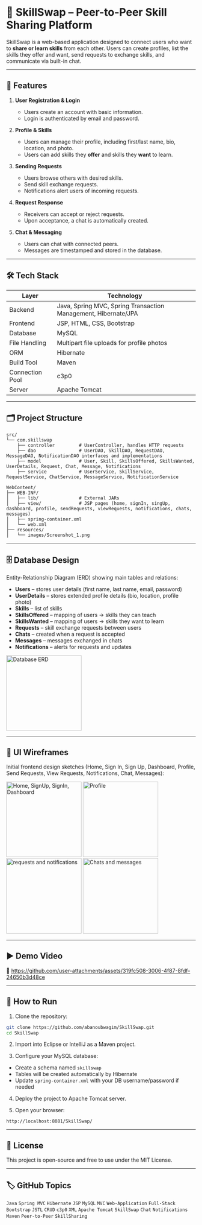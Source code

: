 # 🔄 SkillSwap – Peer-to-Peer Skill Sharing Platform

SkillSwap is a web-based application designed to connect users who want to **share or learn skills** from each other. Users can create profiles, list the skills they offer and want, send requests to exchange skills, and communicate via built-in chat.

---

## 🚀 Features

1. **User Registration & Login**

   * Users create an account with basic information.
   * Login is authenticated by email and password.

2. **Profile & Skills**

   * Users can manage their profile, including first/last name, bio, location, and photo.
   * Users can add skills they **offer** and skills they **want** to learn.

3. **Sending Requests**

   * Users browse others with desired skills.
   * Send skill exchange requests.
   * Notifications alert users of incoming requests.

4. **Request Response**

   * Receivers can accept or reject requests.
   * Upon acceptance, a chat is automatically created.

5. **Chat & Messaging**

   * Users can chat with connected peers.
   * Messages are timestamped and stored in the database.

---

## 🛠️ Tech Stack

| Layer           | Technology                  |
| --------------- | --------------------------- |
| Backend         | Java, Spring MVC, Spring Transaction Management, Hibernate/JPA |
| Frontend        | JSP, HTML, CSS, Bootstrap      |
| Database        | MySQL   |
| File Handling   | Multipart file uploads for profile photos  |
| ORM             | Hibernate                   |
| Build Tool      | Maven                       |
| Connection Pool | c3p0                        |
| Server          | Apache Tomcat               |

---

## 🗂️ Project Structure

```
src/
└── com.skillswap
    ├── controller         # UserController, handles HTTP requests
    ├── dao                # UserDAO, SkillDAO, RequestDAO, MessageDAO, NotificationDAO interfaces and implementations
    ├── model              # User, Skill, SkillsOffered, SkillsWanted, UserDetails, Request, Chat, Message, Notifications
    ├── service            # UserService, SkillService, RequestService, ChatService, MessageService, NotificationService
                            
WebContent/
├── WEB-INF/
│   ├── lib/               # External JARs
│   ├── view/              # JSP pages (home, signIn, singUp, dashboard, profile, sendRequests, viewRequests, notifications, chats, messages)
│   ├── spring-container.xml
│   └── web.xml
├── resources/
│   └── images/Screenshot_1.png
```

---

## 🗄️ Database Design

Entity-Relationship Diagram (ERD) showing main tables and relations:

- **Users** – stores user details (first name, last name, email, password)
- **UserDetails** – stores extended profile details (bio, location, profile photo)
- **Skills** – list of skills
- **SkillsOffered** – mapping of users → skills they can teach
- **SkillsWanted** – mapping of users → skills they want to learn
- **Requests** – skill exchange requests between users
- **Chats** – created when a request is accepted
- **Messages** – messages exchanged in chats
- **Notifications** – alerts for requests and updates

<img width="200" height="200" alt="Database ERD" src="https://github.com/user-attachments/assets/bb3bdd86-e9a5-47e5-91d3-ab1ca977c802" />


---

## 🎨 UI Wireframes

Initial frontend design sketches (Home, Sign In, Sign Up, Dashboard, Profile, Send Requests, View Requests, Notifications, Chat, Messages):

<img width="200" height="200" alt="Home, SignUp, SignIn, Dashboard" src="https://github.com/user-attachments/assets/384ed19a-b88e-4226-8e88-cdbaefe79078" />

<img width="200" height="200" alt="Profile" src="https://github.com/user-attachments/assets/1d8f9031-94d6-4ca4-9187-b78db8ae7186" />

<img width="200" height="200" alt="requests and notifications" src="https://github.com/user-attachments/assets/caff2f60-33a6-4d35-924c-5dd80789ed7b" />

<img width="200" height="200" alt="Chats and messages" src="https://github.com/user-attachments/assets/c2c0f712-6a4c-44b0-803f-25f5b1478764" />



---

## ▶️ Demo Video

🎥 https://github.com/user-attachments/assets/319fc508-3006-4f87-8fdf-24650b3d48ce



---

## 🧪 How to Run

1. Clone the repository:

```bash
git clone https://github.com/abanoubwagim/SkillSwap.git
cd SkillSwap
```

2. Import into Eclipse or IntelliJ as a Maven project.

3. Configure your MySQL database:

* Create a schema named `skillswap`
* Tables will be created automatically by Hibernate
* Update `spring-container.xml` with your DB username/password if needed

4. Deploy the project to Apache Tomcat server.

5. Open your browser:

```
http://localhost:8081/SkillSwap/
```

---

## 📄 License

This project is open-source and free to use under the MIT License.

---

## 🏷️ GitHub Topics

`Java` `Spring MVC` `Hibernate` `JSP` `MySQL` `MVC` `Web-Application` `Full-Stack` `Bootstrap` `JSTL` `CRUD` `c3p0` `XML` `Apache Tomcat` `SkillSwap` `Chat` `Notifications` `Maven` `Peer-to-Peer` `SkillSharing`

